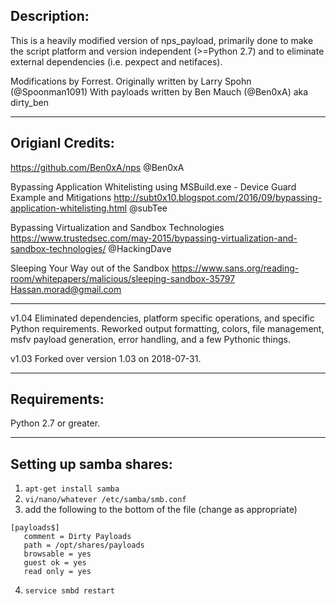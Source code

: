 Description:
-------------------------------------------------------------------------------------------
This is a heavily modified version of nps_payload, primarily done to make the script platform and version independent (>=Python 2.7) and to eliminate external dependencies (i.e. pexpect and netifaces).


Modifications by Forrest.
Originally written by Larry Spohn (@Spoonman1091)
With payloads written by Ben Mauch (@Ben0xA) aka dirty_ben

-------------------------------------------------------------------------------------------

Origianl Credits:
-------------------------------------------------------------------------------------------
https://github.com/Ben0xA/nps
@Ben0xA

Bypassing Application Whitelisting using MSBuild.exe - Device Guard Example and Mitigations
http://subt0x10.blogspot.com/2016/09/bypassing-application-whitelisting.html
@subTee

Bypassing Virtualization and Sandbox Technologies
https://www.trustedsec.com/may-2015/bypassing-virtualization-and-sandbox-technologies/
@HackingDave

Sleeping Your Way out of the Sandbox
https://www.sans.org/reading-room/whitepapers/malicious/sleeping-sandbox-35797
Hassan.morad@gmail.com

-------------------------------------------------------------------------------------------
v1.04
  Eliminated dependencies, platform specific operations, and specific Python requirements. Reworked output formatting, colors, file management, msfv payload generation, error handling, and a few Pythonic things.

v1.03
  Forked over version 1.03 on 2018-07-31.
  
-------------------------------------------------------------------------------------------
Requirements:
-------------------------------------------------------------------------------------------

Python 2.7 or greater.

-------------------------------------------------------------------------------------------

Setting up samba shares:
-------------------------------------------------------------------------------------------
1. `apt-get install samba`
2. `vi/nano/whatever /etc/samba/smb.conf`
3. add the following to the bottom of the file (change as appropriate)

```
[payloads$]
   comment = Dirty Payloads
   path = /opt/shares/payloads
   browsable = yes
   guest ok = yes
   read only = yes
```
4. `service smbd restart`
